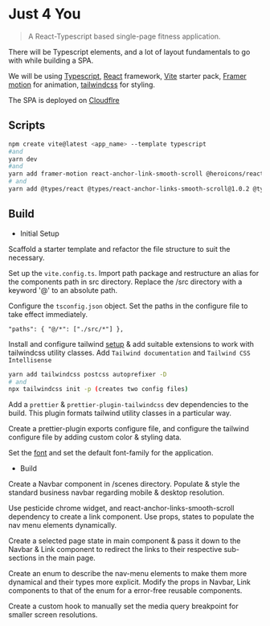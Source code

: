 # Just 4 You

> A React-Typescript based single-page fitness application.

There will be Typescript elements, and a lot of layout fundamentals to go with while building a SPA.

We will be using [Typescript](https://www.typescriptlang.org/), [React](https://reactjs.org/docs/getting-started.html) framework, [Vite](https://vitejs.dev/guide/) starter pack, [Framer motion](https://www.framer.com/docs/) for animation, [tailwindcss](https://tailwindcss.com/docs/installation) for styling.

The SPA is deployed on [Cloudflre](https://dash.cloudflare.com/)

## Scripts

```bash
npm create vite@latest <app_name> --template typescript
#and
yarn dev
#and
yarn add framer-motion react-anchor-link-smooth-scroll @heroicons/react (dependencies)
# and
yarn add @types/react @types/react-anchor-links-smooth-scroll@1.0.2 @types/node -D (dev dependencies)

```

## Build

- Initial Setup

Scaffold a starter template and refactor the file structure to suit the necessary.

Set up the `vite.config.ts`. Import path package and restructure an alias for the components path in src directory. Replace the /src directory with a keyword '@' to an absolute path.

Configure the `tsconfig.json` object. Set the paths in the configure file to take effect immediately.

`"paths": {
			"@/*": ["./src/*"]
		},
`

Install and configure tailwind [setup](https://tailwindcss.com/docs/guides/vite) & add suitable extensions to work with tailwindcss utility classes. Add `Tailwind documentation` and `Tailwind CSS Intellisense`

```bash
yarn add tailwindcss postcss autoprefixer -D
# and
npx tailwindcss init -p (creates two config files)

```

Add a `prettier` & `prettier-plugin-tailwindcss` dev dependencies to the build. This plugin formats tailwind utility classes in a particular way.

Create a prettier-plugin exports configure file, and configure the tailwind configure file by adding custom color & styling data.

Set the [font](https://fonts.google.com/specimen/Montserrat?query=monts) and set the default font-family for the application.

- Build

Create a Navbar component in /scenes directory. Populate & style the standard business navbar regarding mobile & desktop resolution.

Use pesticide chrome widget, and react-anchor-links-smooth-scroll dependency to create a link component. Use props, states to populate the nav menu elements dynamically.

Create a selected page state in main component & pass it down to the Navbar & Link component to redirect the links to their respective sub-sections in the main page.

Create an enum to describe the nav-menu elements to make them more dynamical and their types more explicit. Modify the props in Navbar, Link components to that of the enum for a error-free reusable components.

Create a custom hook to manually set the media query breakpoint for smaller screen resolutions.
